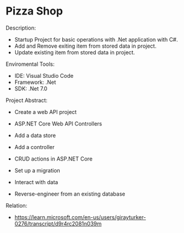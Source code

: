 # Pizza Shop

Description: 
- Startup Project for basic operations with .Net application with C#.
- Add and Remove exiting item from stored data in project.
- Update existing item from stored data in project.

Enviromental Tools:
- IDE: Visual Studio Code
- Framework: .Net
- SDK: .Net 7.0

Project Abstract: 
- Create a web API project

- ASP.NET Core Web API Controllers

- Add a data store

- Add a controller

- CRUD actions in ASP.NET Core

- Set up a migration

- Interact with data

- Reverse-engineer from an existing database

Relation:
- https://learn.microsoft.com/en-us/users/girayturker-0276/transcript/d9r4rc2081n039m




